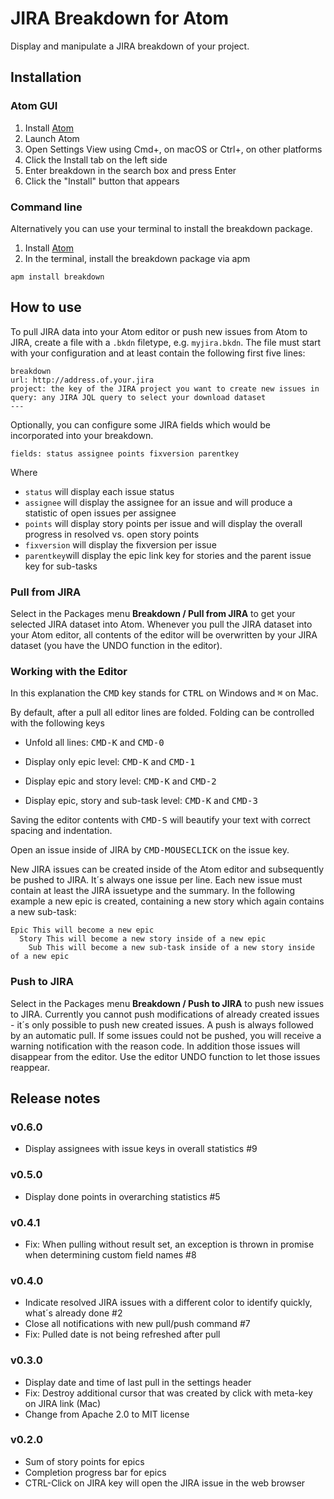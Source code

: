 # JIRA Breakdown for Atom

Display and manipulate a JIRA breakdown of your project.

## Installation

### Atom GUI

1. Install [Atom](https://atom.io)
2. Launch Atom
3. Open Settings View using Cmd+, on macOS or Ctrl+, on other platforms
4. Click the Install tab on the left side
5. Enter breakdown in the search box and press Enter
6. Click the "Install" button that appears

### Command line

Alternatively you can use your terminal to install the breakdown package.

1. Install [Atom](https://atom.io)
2. In the terminal, install the breakdown package via apm

```
apm install breakdown
```

## How to use

To pull JIRA data into your Atom editor or push new issues from Atom to JIRA, create a file with a `.bkdn` filetype, e.g. `myjira.bkdn`. The file must start with your configuration and at least contain the following first five lines:

```
breakdown
url: http://address.of.your.jira
project: the key of the JIRA project you want to create new issues in
query: any JIRA JQL query to select your download dataset
---
```

Optionally, you can configure some JIRA fields which would be incorporated into your breakdown.

```
fields: status assignee points fixversion parentkey
```

Where

* ```status``` will display each issue status
* ```assignee``` will display the assignee for an issue and will produce a statistic of open issues per assignee
* ```points``` will display story points per issue and will display the overall progress in resolved vs. open story points
* ```fixversion``` will display the fixversion per issue
* ```parentkey```will display the epic link key for stories and the parent issue key for sub-tasks

### Pull from JIRA

Select in the Packages menu **Breakdown / Pull from JIRA** to get your selected JIRA dataset into Atom. Whenever you pull the JIRA dataset into your Atom editor, all contents of the editor will be overwritten by your JIRA dataset (you have the UNDO function in the editor).

### Working with the Editor

In this explanation the <kbd>CMD</kbd> key stands for <kbd>CTRL</kbd> on Windows and <kbd>⌘</kbd> on Mac.

By default, after a pull all editor lines are folded. Folding can be controlled with the following keys

- Unfold all lines: <kbd>CMD-K</kbd> and <kbd>CMD-0

- Display only epic level: <kbd>CMD-K</kbd> and <kbd>CMD-1</kbd>

- Display epic and story level: <kbd>CMD-K</kbd> and <kbd>CMD-2</kbd>

- Display epic, story and sub-task level: <kbd>CMD-K</kbd> and <kbd>CMD-3</kbd>

Saving the editor contents with <kbd>CMD-S</kbd> will beautify your text with correct spacing and indentation.

Open an issue inside of JIRA by <kbd>CMD-MOUSECLICK</kbd> on the issue key.

New JIRA issues can be created inside of the Atom editor and subsequently be pushed to JIRA. It´s always one issue per line. Each new issue must contain at least the JIRA issuetype and the summary. In the following example a new epic is created, containing a new story which again contains a new sub-task:

```
Epic This will become a new epic
  Story This will become a new story inside of a new epic
    Sub This will become a new sub-task inside of a new story inside of a new epic
```

### Push to JIRA

Select in the Packages menu **Breakdown / Push to JIRA** to push new issues to JIRA. Currently you cannot push modifications of already created issues - it´s only possible to push new created issues. A push is always followed by an automatic pull. If some issues could not be pushed, you will receive a warning notification with the reason code. In addition those issues will disappear from the editor. Use the editor UNDO function to let those issues reappear.

## Release notes

### v0.6.0

- Display assignees with issue keys in overall statistics #9

### v0.5.0

- Display done points in overarching statistics #5

### v0.4.1

- Fix: When pulling without result set, an exception is thrown in promise when determining custom field names #8

### v0.4.0

- Indicate resolved JIRA issues with a different color to identify quickly, what´s already done #2
- Close all notifications with new pull/push command #7
- Fix: Pulled date is not being refreshed after pull

### v0.3.0

- Display date and time of last pull in the settings header
- Fix: Destroy additional cursor that was created by click with meta-key on JIRA link (Mac)
- Change from Apache 2.0 to MIT license

### v0.2.0

- Sum of story points for epics
- Completion progress bar for epics
- CTRL-Click on JIRA key will open the JIRA issue in the web browser
